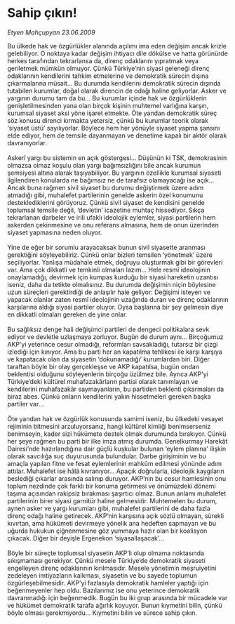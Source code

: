 # Sahip çıkın!

*Etyen Mahçupyan 23.06.2009*

<div class="taraf_structure_2col_1zq">
<div class="margen_n">



 <p>Bu ülkede hak ve özgürlükler alanında açılımı ima eden değişim ancak krizle gelebiliyor. O noktaya kadar değişim ihtiyacı dile dökülse ve hatta görünürde herkes tarafından tekrarlansa da, direnç odaklarını yıpratmak veya geriletmek mümkün olmuyor. Çünkü Türkiye’nin siyasi geleneği direnç odaklarının kendilerini tahkim etmelerine ve demokratik sürecin dışına çıkarmalarına müsait... Bu durumda kendilerini demokratik sürecin dışında tutabilen kurumlar, doğal olarak direncin de odağı haline geliyorlar. Asker ve yargının durumu tam da bu... Bu kurumlar içinde hak ve özgürlüklerin genişletilmesinden yana olan birçok kişinin muhtemel varlığına karşın, kurumsal siyaset aksi yöne işaret etmekte. Öte yandan demokratik süreç söz konusu direnci kırmakta yetersiz, çünkü bu kurumlar teorik olarak ‘siyaset üstü’ sayılıyorlar. Böylece hem her yönüyle siyaset yapma şansını elde ediyor, hem de temsile dayanmayan ve denetime kapalı bir aktör olarak davranıyorlar. <br/><br/>Askerî yargı bu sistemin en açık göstergesi... Düşünün ki TSK, demokrasinin olmazsa olmaz koşulu olan yargı bağımsızlığını bile ancak kurumun şemsiyesi altına alarak taşıyabiliyor. Bu yargının özellikle kurumsal siyaseti ilgilendiren konularda ne bağımsız ne de tarafsız olamayacağı ise açık... Ancak buna rağmen sivil siyaset bu durumu değiştirmek üzere adım atmadığı gibi, muhalefet partilerinin genelde askerin özel konumunu desteklediklerini görüyoruz. Çünkü sivil siyaset de kendisini genelde toplumsal temsile değil, ‘devletin’ icazetine muhtaç hissediyor. Sıkça tekrarlanan darbeler ve irili ufaklı ideolojik eylemler, siyasi partilerin hem askerden çekinmesine ve onu referans almasına, hem de onun üzerinden siyaset yapmasına neden oluyor. <br/><br/>Yine de eğer bir sorumlu arayacaksak bunun sivil siyasette aranması gerektiğini söyleyebiliriz. Çünkü onlar bizleri temsilen ‘yönetmek’ üzere seçiliyorlar. Yanlışa müdahale etmek, doğruyu oluşturmak gibi bir görevleri var. Ama çok dikkatli ve temkinli olmaları lazım... Hele resmî ideolojinin onaylamadığı, devirmek için kumpas kurduğu bir siyasi hareketin uzantısı iseniz, daha da tetikte olmalısınız. Bu durumda değişimin niçin böylesine uzun süreçleri gerektirdiği de anlaşılır hale geliyor: Değişimi isteyen ve yapacak olanlar zaten resmî ideolojinin uzağında duran ve direnç odaklarının karşılarına aldığı siyasi partiler oluyor. Oysa başlarına bir şey gelmesin diye en dikkatli olmaları gereken de yine onlar. <br/><br/>Bu sağlıksız denge hali değişimci partileri de dengeci politikalara sevk ediyor ve devletle uzlaşmaya zorluyor. Bugün de durum aynı... Birçoğumuz AKP’yi yeterince cesur olmadığı, reformları savsakladığı, tutarsız bir çizgi izlediği için kınıyor. Ama bu parti her an kapatılma tehlikesi ile karşı karşıya ve kapatacak olan da siyasetin ‘dokunamadığı’ kurumlardan biri. Diğer taraftan böyle bir olay gerçekleşse ve AKP kapatılsa, bugün ondan beklentisi olduğunu söyleyenlerin birçoğu üzülmez bile. Ayrıca AKP’yi Türkiye’deki kültürel muhafazakârların partisi olarak tanımlayan ve kendilerini muhafazakâr saymayanların, bu partiden beklenti çıkarmaları da biraz abes. Çünkü onların kendilerini yakın hissetmeleri gereken başka partiler var... <br/><br/>Öte yandan hak ve özgürlük konusunda samimi iseniz, bu ülkedeki vesayet rejiminin bitmesini arzuluyorsanız, hangi kültürel kimliği benimserseniz benimseyin, kader sizi hükümete destek olmak durumunda bırakıyor. Çünkü her şeye rağmen bu parti bir ilke imza atmış durumda. Genelkurmay Harekât Dairesi’nde hazırlandığına dair güçlü kuşkular bulunan ‘eylem planına’ ilişkin olarak savcılığa suç duyurusunda bulundular. Darbe girişiminin ve bu amaçla yapılan fitne ve fesat eylemlerinin mahkûm edilmesi yönünde adım attılar. Muhalefet ise hâlâ kıvranıyor... Apaçık doğrularla, ideolojik kaygıların beslediği çıkarlar arasında salınıp duruyor. AKP’nin bu cesur hamlesinin onu toplum nezdinde çok farklı bir konuma getirmesi ve önümüzdeki dönemi taşıma açısından rakipsiz bırakması şaşırtıcı olmaz. Bunun anlamı muhalefet partilerinin birer siyasi garnitür haline gelmesidir. Muhtemelen bu durum, aynen asker ve yargı kurumları gibi, muhalefet partilerini de daha fazla direnç odağı haline getirecek. AKP’nin karşısına açık sözlü olmayan, sürekli kıvırtan, ama hükümeti devirmeye yönelik ana hedeften sapmayan ve bu uğurda hukukun çiğnenmesine göz yummaya hazır olan bir koalisyon çıkacak. Diğer bir deyişle Ergenekon ‘siyasallaşacak’... <br/><br/>Böyle bir süreçte toplumsal siyasetin AKP’li olup olmama noktasında sıkışmaması gerekiyor. Çünkü mesele Türkiye’de demokratik siyaseti engelleyen direnç odaklarının kırılmasıdır. Mesele yönetimin meşruiyetini zedeleyen imtiyazların kalkması, siyasetin ve bu sayede toplumun özgürleşebilmesidir. AKP’yi fazlasıyla demokratik hamleler yaptığı için beğenmeyenler hep oldu. Bazılarımız ise onu yeterince demokratik davranmadığı için beğenmedik. Bugün bu iki grup arasında bir mücadele var ve hükümet demokratik tarafa ağırlık koyuyor. Bunun kıymetini bilin, çünkü böyle olması gerekmiyordu... Kıymetini bilin ve sürece sahip çıkın.</p>
<br/>
<br/>
<br/>



<br/>


<div id="taraf_not">
</div>

</div>


</div>
